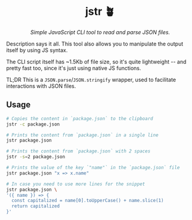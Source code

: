 <div align="center">

# jstr 🪴

_Simple JavaScript CLI tool to read and parse JSON files._

</div>

Description says it all. This tool also allows you to manipulate the output itself by using JS syntax.

The CLI script itself has ~1.5Kb of file size, so it's quite lightweight -- and pretty fast too, since it's just using native JS functions.

TL;DR This is a `JSON.parse`/`JSON.stringify` wrapper, used to facilitate interactions with JSON files.

## Usage

```sh
# Copies the content in `package.json` to the clipboard
jstr -c package.json

# Prints the content from `package.json` in a single line
jstr package.json

# Prints the content from `package.json` with 2 spaces
jstr -s=2 package.json

# Prints the value of the key `"name"` in the `package.json` file
jstr package.json "x => x.name"

# In case you need to use more lines for the snippet
jstr package.json \
'({ name }) => {
  const capitalized = name[0].toUpperCase() + name.slice(1)
  return capitalized
}'
```
